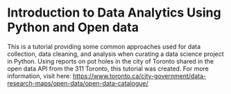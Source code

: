 # Introduction to Data Analytics Using Python and Open data

This is a tutorial providing some common approaches used for data collection, data cleaning, and analysis when curating a data science project in Python. Using reports on pot holes in the city of Toronto shared in the open data API from the 311 Toronto, this tutorial was created. 
For more information, visit here: https://www.toronto.ca/city-government/data-research-maps/open-data/open-data-catalogue/
